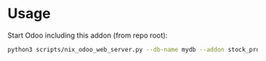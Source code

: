# Usage

Start Odoo including this addon (from repo root):

```bash
python3 scripts/nix_odoo_web_server.py --db-name mydb --addon stock_production_lot_quantity_tree
```
